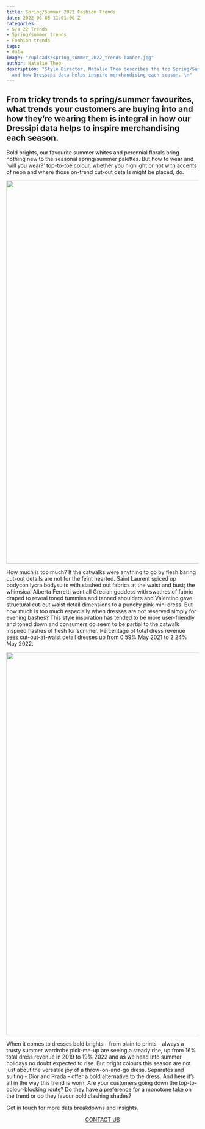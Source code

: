 ```yaml
---
title: Spring/Summer 2022 Fashion Trends
date: 2022-06-08 11:01:00 Z
categories:
- S/s 22 Trends
- Spring/summer trends
- Fashion trends
tags:
- data
image: "/uploads/spring_summer_2022_trends-banner.jpg"
author: Natalie Theo
description: "Style Director, Natalie Theo describes the top Spring/Summer 2022 trends
  and how Dressipi data helps inspire merchandising each season. \n"
---
```


## From tricky trends to spring/summer favourites, what trends your customers are buying into and how they’re wearing them is integral in how our Dressipi data helps to inspire merchandising each season. 

Bold brights, our favourite summer whites and perennial florals bring nothing new to the seasonal spring/summer palettes. But how to wear and ‘will you wear?’ top-to-toe colour, whether you highlight or not with accents of neon and where those on-trend cut-out details might be placed, do. 

<p style="text-align:center"><img style="margin-left: 0px; width: 1000px;" src="/uploads/natalie_data_blog-slide_1.jpeg"/></p>

How much is too much? If the catwalks were anything to go by flesh baring cut-out details are not for the feint hearted. Saint Laurent spiced up bodycon lycra bodysuits with slashed out fabrics at the waist and bust; the whimsical Alberta Ferretti went all Grecian goddess with swathes of fabric draped to reveal toned tummies and tanned shoulders and Valentino gave structural cut-out waist detail dimensions to a punchy pink mini dress. But how much is too much especially when dresses are not reserved simply for evening bashes? This style inspiration has tended to be more user-friendly and toned down and consumers do seem to be partial to the catwalk inspired flashes of flesh for summer. Percentage of total dress revenue sees cut-out-at-waist detail dresses up from 0.59% May 2021 to 2.24% May 2022.

<p style="text-align:center"><img style="margin-left: 0px; width: 1000px;" src="/uploads/natalie_data_blog-cutout_1.jpeg"/></p>

When it comes to dresses bold brights – from plain to prints - always a trusty summer wardrobe pick-me-up are seeing a steady rise, up from 16% total dress revenue in 2019 to 19% 2022 and as we head into summer holidays no doubt expected to rise. But bright colours this season are not just about the versatile joy of a throw-on-and-go dress. Separates and suiting - Dior and Prada - offer a bold alternative to the dress. And here it’s all in the way this trend is worn. Are your customers going down the top-to-colour-blocking route? Do they have a preference for a monotone take on the trend or do they favour bold clashing shades?

Get in touch for more data breakdowns and insights.

<p style="text-align:center"><a href="/company/demo/" class="button button-primary">CONTACT US</a></p>